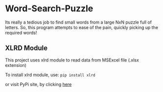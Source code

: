 # Word-Search-Puzzle
Its really a tedious job to find small words from a large NxN puzzle full of letters. So, this program attempts to ease of the pain, quickly picking up the required words!

## XLRD Module
This project uses xlrd module to read data from MSExcel file (.xlsx extension)

To install xlrd module, use:
````pip install xlrd````

or visit PyPi site, by clicking [here](https://pypi.org/project/xlrd/)

